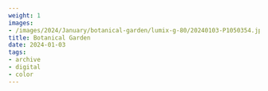 ```yaml
---
weight: 1
images:
- /images/2024/January/botanical-garden/lumix-g-80/20240103-P1050354.jpg
title: Botanical Garden
date: 2024-01-03
tags:
- archive
- digital
- color
---
```

